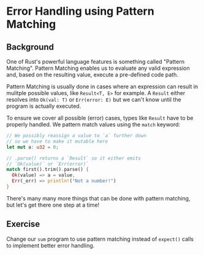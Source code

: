 # Error Handling using Pattern Matching

## Background

One of Rust's powerful language features is something called "Pattern Matching". Pattern Matching
enables us to evaluate any valid expression and, based on the resulting value, execute a pre-defined
code path.

Pattern Matching is usually done in cases where an expression can result in mulitple possible values,
like `Result<T, E>` for example. A `Result` either resolves into `Ok(val: T)` or `Err(error: E)` but
we can't know until the program is actually executed.

To ensure we cover all possible (error) cases, types like `Result` have to be properly handled.
We pattern match values using the `match` keyword:

```rust
// We possibly reassign a value to `a` further down
// so we have to make it mutable here
let mut a: u32 = 0;

// .parse() returns a `Result` so it either emits
// `Ok(value)` or `Err(error)`
match first().trim().parse() {
  Ok(value) => a = value,
  Err(_err) => println!("Not a number!")
}
```

There's many many more things that can be done with pattern matching, but let's get there one step at
a time!

## Exercise

Change our `sum` program to use pattern matching instead of `expect()` calls to implement better
error handling.
